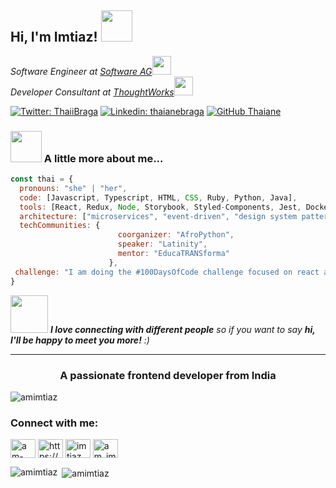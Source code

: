 <h2> Hi, I'm Imtiaz! <img src="https://media.giphy.com/media/mGcNjsfWAjY5AEZNw6/giphy.gif" width="50"></h2>
<p><em>Software Engineer at <a href="http://www.unb.br">Software AG</a><img src="https://media.giphy.com/media/fYSnHlufseco8Fh93Z/giphy.gif" width="30"></br>Developer Consultant at <a href="[https://www.thoughtworks.com](https://www.softwareag.com/en_corporate.html)">ThoughtWorks</a><img src="https://media.giphy.com/media/WUlplcMpOCEmTGBtBW/giphy.gif" width="30"> 
</em></p>

[![Twitter: ThaiiBraga](https://img.shields.io/twitter/follow/ThaiiBraga?style=social)](https://twitter.com/ThaiiBraga)
[![Linkedin: thaianebraga](https://img.shields.io/badge/-thaianebraga-blue?style=flat-square&logo=Linkedin&logoColor=white&link=https://www.linkedin.com/in/thaianebraga/)]([https://www.linkedin.com/in/thaianebraga/](https://www.linkedin.com/in/am-imtiaz/))
[![GitHub Thaiane](https://img.shields.io/github/followers/thaiane?label=follow&style=social)](https://github.com/Thaiane)


### <img src="https://media.giphy.com/media/VgCDAzcKvsR6OM0uWg/giphy.gif" width="50"> A little more about me...  

```javascript
const thai = {
  pronouns: "she" | "her",
  code: [Javascript, Typescript, HTML, CSS, Ruby, Python, Java],
  tools: [React, Redux, Node, Storybook, Styled-Components, Jest, Docker],
  architecture: ["microservices", "event-driven", "design system pattern"],
  techCommunities: {
                        coorganizer: "AfroPython",
                        speaker: "Latinity",
                        mentor: "EducaTRANSforma"
                      },
 challenge: "I am doing the #100DaysOfCode challenge focused on react and typescript"
}
```

<img src="https://media.giphy.com/media/LnQjpWaON8nhr21vNW/giphy.gif" width="60"> <em><b>I love connecting with different people</b> so if you want to say <b>hi, I'll be happy to meet you more!</b> :)</em>

---


<h3 align="center">A passionate frontend developer from India</h3>

<p align="left"> <img src="https://komarev.com/ghpvc/?username=amimtiaz&label=Profile%20views&color=0e75b6&style=flat" alt="amimtiaz" /> </p>

<h3 align="left">Connect with me:</h3>
<p align="left">
<a href="https://linkedin.com/in/am-imtiaz" target="blank"><img align="center" src="https://raw.githubusercontent.com/rahuldkjain/github-profile-readme-generator/master/src/images/icons/Social/linked-in-alt.svg" alt="am-imtiaz" height="30" width="40" /></a>
<a href="https://fb.com/https://www.facebook.com/profile.php?id=100062154554184" target="blank"><img align="center" src="https://raw.githubusercontent.com/rahuldkjain/github-profile-readme-generator/master/src/images/icons/Social/facebook.svg" alt="https://www.facebook.com/profile.php?id=100062154554184" height="30" width="40" /></a>
<a href="https://instagram.com/imtiaz_am" target="blank"><img align="center" src="https://raw.githubusercontent.com/rahuldkjain/github-profile-readme-generator/master/src/images/icons/Social/instagram.svg" alt="imtiaz_am" height="30" width="40" /></a>
<a href="https://www.youtube.com/c/am_imtiaz" target="blank"><img align="center" src="https://raw.githubusercontent.com/rahuldkjain/github-profile-readme-generator/master/src/images/icons/Social/youtube.svg" alt="am_imtiaz" height="30" width="40" /></a>
</p>

<p><img align="left" src="https://github-readme-stats.vercel.app/api/top-langs?username=amimtiaz&show_icons=true&locale=en&layout=compact" alt="amimtiaz" /></p>

<p>&nbsp;<img align="center" src="https://github-readme-stats.vercel.app/api?username=amimtiaz&show_icons=true&locale=en" alt="amimtiaz" /></p>

